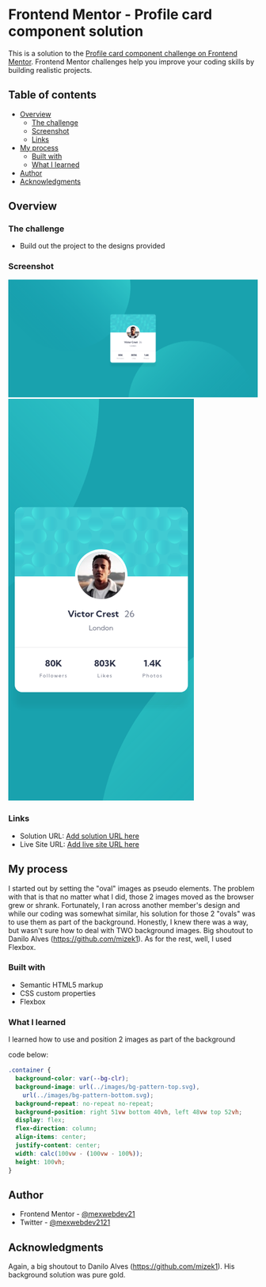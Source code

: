 # Frontend Mentor - Profile card component solution

This is a solution to the [Profile card component challenge on Frontend Mentor](https://www.frontendmentor.io/challenges/profile-card-component-cfArpWshJ). Frontend Mentor challenges help you improve your coding skills by building realistic projects.

## Table of contents

- [Overview](#overview)
  - [The challenge](#the-challenge)
  - [Screenshot](#screenshot)
  - [Links](#links)
- [My process](#my-process)
  - [Built with](#built-with)
  - [What I learned](#what-i-learned)
- [Author](#author)
- [Acknowledgments](#acknowledgments)

## Overview

### The challenge

- Build out the project to the designs provided

### Screenshot

![Desktop View](./screenshots/desktop-screenshot.png)
![Mobile View](./screenshots/mobile-screenshot.png)

### Links

- Solution URL: [Add solution URL here](https://your-solution-url.com)
- Live Site URL: [Add live site URL here](https://your-live-site-url.com)

## My process

I started out by setting the "oval" images as pseudo elements. The problem with that is that no matter what I did, those 2 images moved as the browser grew or shrank. Fortunately, I ran across another member's design and while our coding was somewhat similar, his solution for those 2 "ovals" was to use them as part of the background. Honestly, I knew there was a way, but wasn't sure how to deal with TWO background images. Big shoutout to Danilo Alves (https://github.com/mizek1). As for the rest, well, I used Flexbox.

### Built with

- Semantic HTML5 markup
- CSS custom properties
- Flexbox

### What I learned

I learned how to use and position 2 images as part of the background

code below:

```css
.container {
  background-color: var(--bg-clr);
  background-image: url(../images/bg-pattern-top.svg),
    url(../images/bg-pattern-bottom.svg);
  background-repeat: no-repeat no-repeat;
  background-position: right 51vw bottom 40vh, left 48vw top 52vh;
  display: flex;
  flex-direction: column;
  align-items: center;
  justify-content: center;
  width: calc(100vw - (100vw - 100%));
  height: 100vh;
}
```

## Author

- Frontend Mentor - [@mexwebdev21](https://www.frontendmentor.io/profile/mexwebdev21)
- Twitter - [@mexwebdev2121](https://www.twitter.com/mexwebdev2121)

## Acknowledgments

Again, a big shoutout to Danilo Alves (https://github.com/mizek1). His background solution was pure gold.
